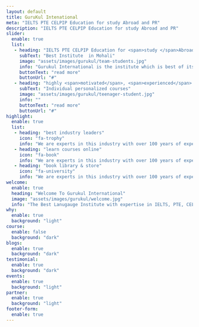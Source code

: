 ```yaml
---
layout: default
title: GuruKul Intenational
meta: "IELTS PTE CELPIP Education for study Abroad and PR"
description: "IELTS PTE CELPIP Education for study Abroad and PR"
slider:
  enable: true
  list:
   - heading: "IELTS PTE CELPIP Education for <span>study </span>Abroad and PR"
     subText: "Best Institute  in Mohali"
     image: "assets/images/gurukul/team-students.jpg"
     info: "Gurukul International is the institute which is best of its kind, offering comprehensive classroom preparation programs for tests such as IELTS, PTE, CELPIP, CD-IELTS and TOEFL."
     buttonText: "read more"
     buttonUrl: "#"
   - heading: "highly <span>motivated</span>, <span>experienced</span> & <span>dedicated</span> team"
     subText: "Individual personalized courses"
     image: "assets/images/gurukul/teenager-student.jpg"
     info: ""
     buttonText: "read more"
     buttonUrl: "#"
highlight:
  enable: true
  list:
   - heading: "best industry leaders"
     icon: "fa-trophy"
     info: "We are experts in this industry with over 100 years of experience. What that"
   - heading: "learn courses online"
     icon: "fa-book"
     info: "We are experts in this industry with over 100 years of experience. What that"
   - heading: "book library & store"
     icon: "fa-university"
     info: "We are experts in this industry with over 100 years of experience. What that"
welcome:
  enable: true
  heading: "Welcome To Gurukul International"
  image: "assets/images/gurukul/welcome.jpg"
  info: "The Best Lanugauge Institute with expertise in IELTS, PTE, CELPIP & number of other such language courses. Our very experienced and expert  trainers help you to excel in English language so as to achieve the desired scores."
why:
  enable: true
  background: "light"
course:
  enable: false
  background: "dark"
blogs:
  enable: true
  background: "dark"
testimonial:
  enable: true
  background: "dark"
events:
  enable: true
  background: "light"
partner:
  enable: true
  background: "light"
footer-form:
  enable: true
---
```

